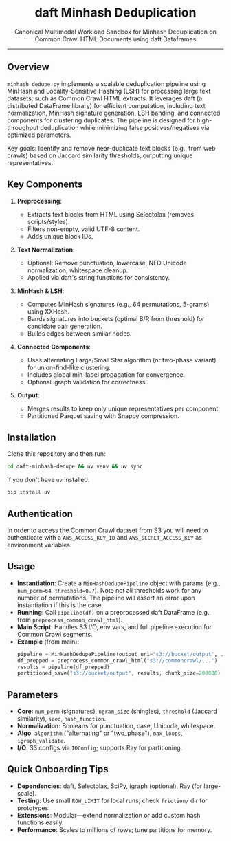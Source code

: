 <div align="center">

# daft Minhash Deduplication

Canonical Multimodal Workload Sandbox for Minhash Deduplication on Common Crawl HTML Documents using daft Dataframes

</div>

---

## Overview
`minhash_dedupe.py` implements a scalable deduplication pipeline using MinHash and Locality-Sensitive Hashing (LSH) for processing large text datasets, such as Common Crawl HTML extracts. It leverages daft (a distributed DataFrame library) for efficient computation, including text normalization, MinHash signature generation, LSH banding, and connected components for clustering duplicates. The pipeline is designed for high-throughput deduplication while minimizing false positives/negatives via optimized parameters.

Key goals: Identify and remove near-duplicate text blocks (e.g., from web crawls) based on Jaccard similarity thresholds, outputting unique representatives.

## Key Components
1. **Preprocessing**:
   - Extracts text blocks from HTML using Selectolax (removes scripts/styles).
   - Filters non-empty, valid UTF-8 content.
   - Adds unique block IDs.

2. **Text Normalization**:
   - Optional: Remove punctuation, lowercase, NFD Unicode normalization, whitespace cleanup.
   - Applied via daft's string functions for consistency.

3. **MinHash & LSH**:
   - Computes MinHash signatures (e.g., 64 permutations, 5-grams) using XXHash.
   - Bands signatures into buckets (optimal B/R from threshold) for candidate pair generation.
   - Builds edges between similar nodes.

4. **Connected Components**:
   - Uses alternating Large/Small Star algorithm (or two-phase variant) for union-find-like clustering.
   - Includes global min-label propagation for convergence.
   - Optional igraph validation for correctness.

5. **Output**:
   - Merges results to keep only unique representatives per component.
   - Partitioned Parquet saving with Snappy compression.

## Installation

Clone this repository and then run:

```bash
cd daft-minhash-dedupe && uv venv && uv sync 
```

if you don't have `uv` installed:

```bash
pip install uv
```

## Authentication

In order to access the Common Crawl dataset from S3 you will need to authenticate with a `AWS_ACCESS_KEY_ID` and `AWS_SECRET_ACCESS_KEY` as environment variables.


## Usage
- **Instantiation**: Create a `MinHashDedupePipeline` object with params (e.g., `num_perm=64`, `threshold=0.7`). Note not all thresholds work for any number of permutations. The pipeline will assert an error upon instantiation if this is the case. 
- **Running**: Call `pipeline(df)` on a preprocessed daft DataFrame (e.g., from `preprocess_common_crawl_html`).
- **Main Script**: Handles S3 I/O, env vars, and full pipeline execution for Common Crawl segments.
- **Example** (from main):
  ```python
  pipeline = MinHashDedupePipeline(output_uri="s3://bucket/output", ...)
  df_prepped = preprocess_common_crawl_html("s3://commoncrawl/...")
  results = pipeline(df_prepped)
  partitioned_save("s3://bucket/output", results, chunk_size=200000)
  ```

## Parameters
- **Core**: `num_perm` (signatures), `ngram_size` (shingles), `threshold` (Jaccard similarity), `seed`, `hash_function`.
- **Normalization**: Booleans for punctuation, case, Unicode, whitespace.
- **Algo**: `algorithm` ("alternating" or "two_phase"), `max_loops`, `igraph_validate`.
- **I/O**: S3 configs via `IOConfig`; supports Ray for partitioning.

## Quick Onboarding Tips
- **Dependencies**: daft, Selectolax, SciPy, igraph (optional), Ray (for large-scale).
- **Testing**: Use small `ROW_LIMIT` for local runs; check `friction/` dir for prototypes.
- **Extensions**: Modular—extend normalization or add custom hash functions easily.
- **Performance**: Scales to millions of rows; tune partitions for memory.

